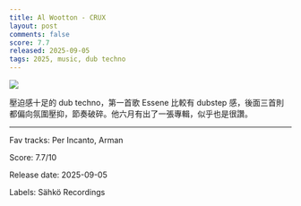 ```yaml
---
title: Al Wootton - CRUX
layout: post
comments: false
score: 7.7
released: 2025-09-05
tags: 2025, music, dub techno
---
```


![](https://assets.boomkat.com/spree/products/1005322/large/5050580855267.jpg)

壓迫感十足的 dub techno，第一首歌 Essene 比較有 dubstep 感，後面三首則都偏向氛圍壓抑，節奏破碎。他六月有出了一張專輯，似乎也是很讚。

---

Fav tracks: Per Incanto, Arman

Score: 7.7/10

Release date: 2025-09-05

Labels: Sähkö Recordings

